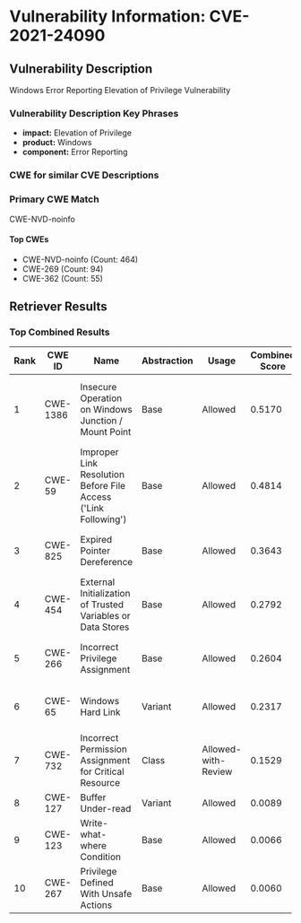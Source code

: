 # Vulnerability Information: CVE-2021-24090

## Vulnerability Description
Windows Error Reporting Elevation of Privilege Vulnerability

### Vulnerability Description Key Phrases
- **impact:** Elevation of Privilege
- **product:** Windows
- **component:** Error Reporting

### CWE for similar CVE Descriptions
### Primary CWE Match
CWE-NVD-noinfo

#### Top CWEs
- CWE-NVD-noinfo (Count: 464)
- CWE-269 (Count: 94)
- CWE-362 (Count: 55)

## Retriever Results

### Top Combined Results

| Rank | CWE ID | Name | Abstraction | Usage | Combined Score | Retrievers | Individual Scores |
|------|--------|------|-------------|-------|---------------|------------|-------------------|
| 1 | CWE-1386 | Insecure Operation on Windows Junction / Mount Point | Base | Allowed | 0.5170 | dense, sparse, graph | dense: 0.576, sparse: 0.012, graph: 0.621 |
| 2 | CWE-59 | Improper Link Resolution Before File Access ('Link Following') | Base | Allowed | 0.4814 | dense, sparse, graph | dense: 0.508, sparse: 0.014, graph: 0.613 |
| 3 | CWE-825 | Expired Pointer Dereference | Base | Allowed | 0.3643 | sparse, graph | sparse: 0.012, graph: 1.000 |
| 4 | CWE-454 | External Initialization of Trusted Variables or Data Stores | Base | Allowed | 0.2792 | sparse, graph | sparse: 0.015, graph: 0.757 |
| 5 | CWE-266 | Incorrect Privilege Assignment | Base | Allowed | 0.2604 | dense, sparse | dense: 0.507, sparse: 0.012 |
| 6 | CWE-65 | Windows Hard Link | Variant | Allowed | 0.2317 | dense, sparse | dense: 0.490, sparse: 0.010 |
| 7 | CWE-732 | Incorrect Permission Assignment for Critical Resource | Class | Allowed-with-Review | 0.1529 | dense, sparse | dense: 0.509, sparse: 0.010 |
| 8 | CWE-127 | Buffer Under-read | Variant | Allowed | 0.0089 | sparse | sparse: 0.017 |
| 9 | CWE-123 | Write-what-where Condition | Base | Allowed | 0.0066 | sparse | sparse: 0.012 |
| 10 | CWE-267 | Privilege Defined With Unsafe Actions | Base | Allowed | 0.0060 | sparse | sparse: 0.011 |

